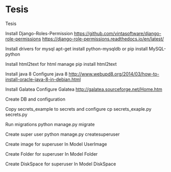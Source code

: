 # Tesis
Tesis


Install Django-Roles-Permission
https://github.com/vintasoftware/django-role-permissions
https://django-role-permissions.readthedocs.io/en/latest/

Install drivers for mysql
apt-get install python-mysqldb   or    pip install MySQL-python

Install html2text for html manage
pip install html2text

Install java 8
Configure java 8
http://www.webupd8.org/2014/03/how-to-install-oracle-java-8-in-debian.html

Install Galatea
Configure Galatea
http://galatea.sourceforge.net/Home.htm

Create DB and configuration

Copy secrets_example to secrets and configure
cp secrets_exaple.py secrets.py

Run migrations
python manage.py migrate

Create super user
python manage.py createsuperuser

Create image for superuser
In Model UserImage

Create Folder for superuser
In Model Folder

Create DiskSpace for superuser
In Model DiskSpace

